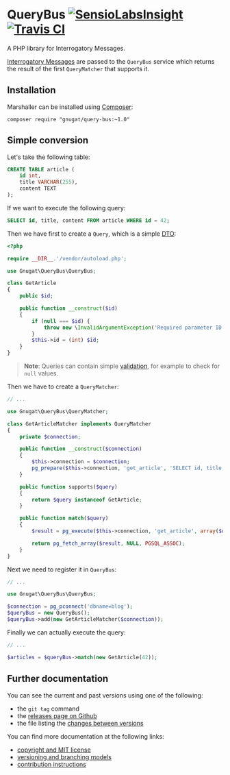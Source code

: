 # QueryBus [![SensioLabsInsight](https://insight.sensiolabs.com/projects/f7b5e707-5a4c-4dcb-9959-8cca01e4fab4/mini.png)](https://insight.sensiolabs.com/projects/f7b5e707-5a4c-4dcb-9959-8cca01e4fab4) [![Travis CI](https://travis-ci.org/gnugat/query-bus.png)](https://travis-ci.org/gnugat/query-bus)

A PHP library for Interrogatory Messages.

[Interrogatory Messages](http://verraes.net/2015/01/messaging-flavours/) are passed
to the `QueryBus` service which returns the result of the first `QueryMatcher`
that supports it.

## Installation

Marshaller can be installed using [Composer](http://getcomposer.org/):

    composer require "gnugat/query-bus:~1.0"

## Simple conversion

Let's take the following table:

```sql
CREATE TABLE article (
    id int,
    title VARCHAR(255),
    content TEXT
);
```

If we want to execute the following query:

```sql
SELECT id, title, content FROM article WHERE id = 42;
```

Then we have first to create a `Query`, which is a simple
[DTO](http://martinfowler.com/eaaCatalog/dataTransferObject.html):

```php
<?php

require __DIR__.'/vendor/autoload.php';

use Gnugat\QueryBus\QueryBus;

class GetArticle
{
    public $id;

    public function __construct($id)
    {
        if (null === $id) {
            throw new \InvalidArgumentException('Required parameter ID is missing');
        }
        $this->id = (int) $id;
    }
}
```

> **Note**: Queries can contain simple [validation](http://verraes.net/2015/02/form-command-model-validation/),
> for example to check for `null` values.

Then we have to create a `QueryMatcher`:

```php
// ...

use Gnugat\QueryBus\QueryMatcher;

class GetArticleMatcher implements QueryMatcher
{
    private $connection;

    public function __construct($connection)
    {
        $this->connection = $connection;
        pg_prepare($this->connection, 'get_article', 'SELECT id, title, content FROM articles WHERE id = $1');
    }

    public function supports($query)
    {
        return $query instanceof GetArticle;
    }

    public function match($query)
    {
        $result = pg_execute($this->connection, 'get_article', array($query->id));

        return pg_fetch_array($result, NULL, PGSQL_ASSOC);
    }
}
```

Next we need to register it in `QueryBus`:

```php
// ...

use Gnugat\QueryBus\QueryBus;

$connection = pg_pconnect('dbname=blog');
$queryBus = new QueryBus();
$queryBus->add(new GetArticleMatcher($connection));
```

Finally we can actually execute the query:

```php
// ...

$articles = $queryBus->match(new GetArticle(42));
```

## Further documentation

You can see the current and past versions using one of the following:

* the `git tag` command
* the [releases page on Github](https://github.com/gnugat/query-bus/releases)
* the file listing the [changes between versions](CHANGELOG.md)

You can find more documentation at the following links:

* [copyright and MIT license](LICENSE)
* [versioning and branching models](VERSIONING.md)
* [contribution instructions](CONTRIBUTING.md)
